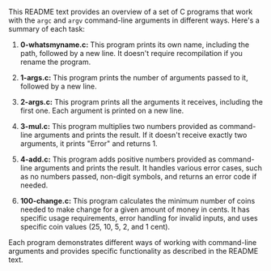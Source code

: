 This README text provides an overview of a set of C programs that work with the `argc` and `argv` command-line arguments in different ways. Here's a summary of each task:

1. **0-whatsmyname.c:** This program prints its own name, including the path, followed by a new line. It doesn't require recompilation if you rename the program.

2. **1-args.c:** This program prints the number of arguments passed to it, followed by a new line.

3. **2-args.c:** This program prints all the arguments it receives, including the first one. Each argument is printed on a new line.

4. **3-mul.c:** This program multiplies two numbers provided as command-line arguments and prints the result. If it doesn't receive exactly two arguments, it prints "Error" and returns 1.

5. **4-add.c:** This program adds positive numbers provided as command-line arguments and prints the result. It handles various error cases, such as no numbers passed, non-digit symbols, and returns an error code if needed.

6. **100-change.c:** This program calculates the minimum number of coins needed to make change for a given amount of money in cents. It has specific usage requirements, error handling for invalid inputs, and uses specific coin values (25, 10, 5, 2, and 1 cent).

Each program demonstrates different ways of working with command-line arguments and provides specific functionality as described in the README text.
